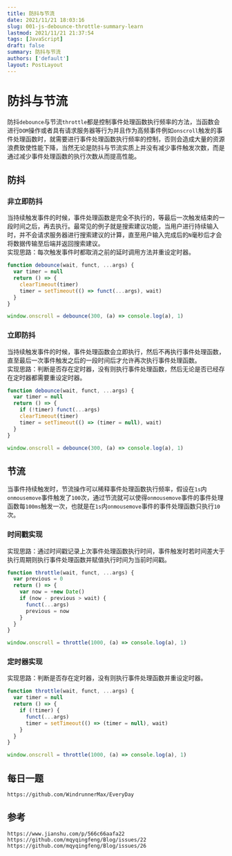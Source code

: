 ```yaml
---
title: 防抖与节流
date: 2021/11/21 18:03:16
slug: 001-js-debounce-throttle-summary-learn
lastmod: 2021/11/21 21:37:54
tags: [JavaScript]
draft: false
summary: 防抖与节流
authors: ['default']
layout: PostLayout
---
```


# 防抖与节流

防抖`debounce`与节流`throttle`都是控制事件处理函数执行频率的方法，当函数会进行`DOM`操作或者具有请求服务器等行为并且作为高频事件例如`onscroll`触发的事件处理函数时，就需要进行事件处理函数执行频率的控制，否则会造成大量的资源浪费致使性能下降，当然无论是防抖与节流实质上并没有减少事件触发次数，而是通过减少事件处理函数的执行次数从而提高性能。

## 防抖

### 非立即防抖

当持续触发事件的时候，事件处理函数是完全不执行的，等最后一次触发结束的一段时间之后，再去执行。最常见的例子就是搜索建议功能，当用户进行持续输入时，并不会请求服务器进行搜索建议的计算，直至用户输入完成后的`N`毫秒后才会将数据传输至后端并返回搜索建议。  
实现思路：每次触发事件时都取消之前的延时调用方法并重设定时器。

```javascript
function debounce(wait, funct, ...args) {
  var timer = null
  return () => {
    clearTimeout(timer)
    timer = setTimeout(() => funct(...args), wait)
  }
}

window.onscroll = debounce(300, (a) => console.log(a), 1)
```

### 立即防抖

当持续触发事件的时候，事件处理函数会立即执行，然后不再执行事件处理函数，直至最后一次事件触发之后的一段时间后才允许再次执行事件处理函数。  
实现思路：判断是否存在定时器，没有则执行事件处理函数，然后无论是否已经存在定时器都需要重设定时器。

```javascript
function debounce(wait, funct, ...args) {
  var timer = null
  return () => {
    if (!timer) funct(...args)
    clearTimeout(timer)
    timer = setTimeout(() => (timer = null), wait)
  }
}

window.onscroll = debounce(300, (a) => console.log(a), 1)
```

## 节流

当事件持续触发时，节流操作可以稀释事件处理函数执行频率，假设在`1s`内`onmousemove`事件触发了`100`次，通过节流就可以使得`onmousemove`事件的事件处理函数每`100ms`触发一次，也就是在`1s`内`onmousemove`事件的事件处理函数只执行`10`次。

### 时间戳实现

实现思路：通过时间戳记录上次事件处理函数执行时间，事件触发时若时间差大于执行周期则执行事件处理函数并赋值执行时间为当前时间戳。

```javascript
function throttle(wait, funct, ...args) {
  var previous = 0
  return () => {
    var now = +new Date()
    if (now - previous > wait) {
      funct(...args)
      previous = now
    }
  }
}

window.onscroll = throttle(1000, (a) => console.log(a), 1)
```

### 定时器实现

实现思路：判断是否存在定时器，没有则执行事件处理函数并重设定时器。

```javascript
function throttle(wait, funct, ...args) {
  var timer = null
  return () => {
    if (!timer) {
      funct(...args)
      timer = setTimeout(() => (timer = null), wait)
    }
  }
}

window.onscroll = throttle(1000, (a) => console.log(a), 1)
```

## 每日一题

```
https://github.com/WindrunnerMax/EveryDay
```

## 参考

```
https://www.jianshu.com/p/566c66aafa22
https://github.com/mqyqingfeng/Blog/issues/22
https://github.com/mqyqingfeng/Blog/issues/26
```
